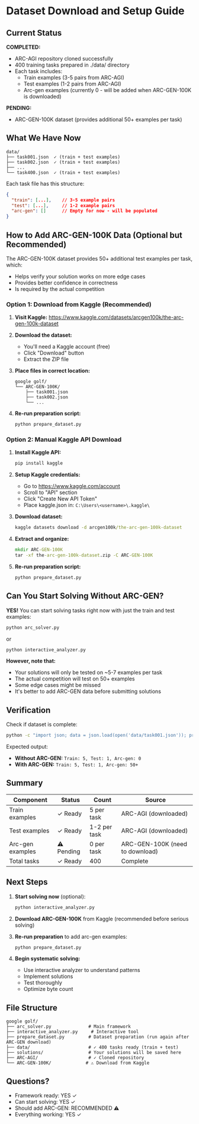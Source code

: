 # Dataset Download and Setup Guide

## Current Status

**COMPLETED:**
- ARC-AGI repository cloned successfully
- 400 training tasks prepared in ./data/ directory
- Each task includes:
  - Train examples (3-5 pairs from ARC-AGI)
  - Test examples (1-2 pairs from ARC-AGI)
  - Arc-gen examples (currently 0 - will be added when ARC-GEN-100K is downloaded)

**PENDING:**
- ARC-GEN-100K dataset (provides additional 50+ examples per task)

## What We Have Now

```
data/
├── task001.json  ✓ (train + test examples)
├── task002.json  ✓ (train + test examples)
├── ...
└── task400.json  ✓ (train + test examples)
```

Each task file has this structure:
```json
{
  "train": [...],    // 3-5 example pairs
  "test": [...],     // 1-2 example pairs
  "arc-gen": []      // Empty for now - will be populated
}
```

## How to Add ARC-GEN-100K Data (Optional but Recommended)

The ARC-GEN-100K dataset provides 50+ additional test examples per task, which:
- Helps verify your solution works on more edge cases
- Provides better confidence in correctness
- Is required by the actual competition

### Option 1: Download from Kaggle (Recommended)

1. **Visit Kaggle:**
   https://www.kaggle.com/datasets/arcgen100k/the-arc-gen-100k-dataset

2. **Download the dataset:**
   - You'll need a Kaggle account (free)
   - Click "Download" button
   - Extract the ZIP file

3. **Place files in correct location:**
   ```
   google golf/
   └── ARC-GEN-100K/
       ├── task001.json
       ├── task002.json
       └── ...
   ```

4. **Re-run preparation script:**
   ```cmd
   python prepare_dataset.py
   ```

### Option 2: Manual Kaggle API Download

1. **Install Kaggle API:**
   ```cmd
   pip install kaggle
   ```

2. **Setup Kaggle credentials:**
   - Go to https://www.kaggle.com/account
   - Scroll to "API" section
   - Click "Create New API Token"
   - Place kaggle.json in: `C:\Users\<username>\.kaggle\`

3. **Download dataset:**
   ```cmd
   kaggle datasets download -d arcgen100k/the-arc-gen-100k-dataset
   ```

4. **Extract and organize:**
   ```cmd
   mkdir ARC-GEN-100K
   tar -xf the-arc-gen-100k-dataset.zip -C ARC-GEN-100K
   ```

5. **Re-run preparation script:**
   ```cmd
   python prepare_dataset.py
   ```

## Can You Start Solving Without ARC-GEN?

**YES!** You can start solving tasks right now with just the train and test examples:

```cmd
python arc_solver.py
```

or

```cmd
python interactive_analyzer.py
```

**However, note that:**
- Your solutions will only be tested on ~5-7 examples per task
- The actual competition will test on 50+ examples
- Some edge cases might be missed
- It's better to add ARC-GEN data before submitting solutions

## Verification

Check if dataset is complete:

```cmd
python -c "import json; data = json.load(open('data/task001.json')); print(f'Train: {len(data[\"train\"])}, Test: {len(data[\"test\"])}, Arc-gen: {len(data[\"arc-gen\"])}')"
```

Expected output:
- **Without ARC-GEN:** `Train: 5, Test: 1, Arc-gen: 0`
- **With ARC-GEN:** `Train: 5, Test: 1, Arc-gen: 50+`

## Summary

| Component | Status | Count | Source |
|-----------|--------|-------|--------|
| Train examples | ✓ Ready | 5 per task | ARC-AGI (downloaded) |
| Test examples | ✓ Ready | 1-2 per task | ARC-AGI (downloaded) |
| Arc-gen examples | ⚠ Pending | 0 per task | ARC-GEN-100K (need to download) |
| Total tasks | ✓ Ready | 400 | Complete |

## Next Steps

1. **Start solving now** (optional):
   ```cmd
   python interactive_analyzer.py
   ```

2. **Download ARC-GEN-100K** from Kaggle (recommended before serious solving)

3. **Re-run preparation** to add arc-gen examples:
   ```cmd
   python prepare_dataset.py
   ```

4. **Begin systematic solving:**
   - Use interactive analyzer to understand patterns
   - Implement solutions
   - Test thoroughly
   - Optimize byte count

## File Structure

```
google golf/
├── arc_solver.py              # Main framework
├── interactive_analyzer.py     # Interactive tool
├── prepare_dataset.py         # Dataset preparation (run again after ARC-GEN download)
├── data/                      # ✓ 400 tasks ready (train + test)
├── solutions/                 # Your solutions will be saved here
├── ARC-AGI/                   # ✓ Cloned repository
└── ARC-GEN-100K/             # ⚠ Download from Kaggle
```

## Questions?

- Framework ready: YES ✓
- Can start solving: YES ✓
- Should add ARC-GEN: RECOMMENDED ⚠
- Everything working: YES ✓
